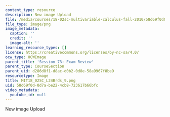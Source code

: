 ```yaml
---
content_type: resource
description: New image Upload
file: /media/courses/18-02sc-multivariable-calculus-fall-2010/58d69f0d0d7abe224cb8723617b66bfc_MIT18_02SC_L24Brds_9.png
file_type: image/png
image_metadata:
  caption: ''
  credit: ''
  image-alt: ''
learning_resource_types: []
license: https://creativecommons.org/licenses/by-nc-sa/4.0/
ocw_type: OCWImage
parent_title: 'Session 73: Exam Review'
parent_type: CourseSection
parent_uid: d286d8f1-d8ac-d0b2-0d8e-58a9967f8be9
resourcetype: Image
title: MIT18_02SC_L24Brds_9.png
uid: 58d69f0d-0d7a-be22-4cb8-723617b66bfc
video_metadata:
  youtube_id: null
---
```

New image Upload